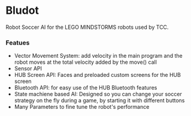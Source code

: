 # Bludot
Robot Soccer AI for the LEGO MINDSTORMS robots used by TCC. 

### Featues
 - Vector Movement System: add velocity in the main program and the robot moves at the total velocity added by the move() call
 - Sensor API 
 - HUB Screen API: Faces and preloaded custom screens for the HUB screen
 - Bluetooth API: for easy use of the HUB Bluetooth features
 - State machiene based AI: Designed so you can change your soccer strategy on the fly during a game, by starting it with different buttons
 - Many Parameters to fine tune the robot's performance
